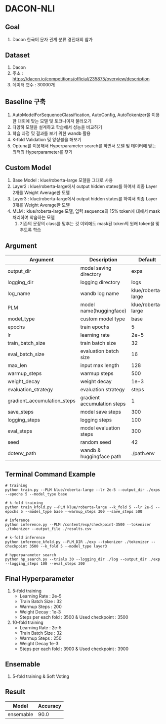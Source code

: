 # DACON-NLI

## Goal
  1. Dacon 한국어 문자 관계 분류 경진대회 참가

## Dataset
  1. Dacon 
  2. 주소 : https://dacon.io/competitions/official/235875/overview/description
  3. 데이터 갯수 : 30000개
      
## Baseline 구축
  1. AutoModelForSequenceClassification, AutoConfig, AutoTokenizer을 이용한 대회에 맞는 모델 및 토크나이저 불러오기
  2. 다양하 모델을 설계하고 학습해서 성능을 비교하기
  3. 학습 과정 및 결과를 보기 위한 wandb 활용
  4. K-fold Validation 및 앙상블을 해보기
  5. Optuna를 이용해서 Hyperparameter search를 하면서 모델 및 데이터에 맞는 최적의 Hyperparameter를 찾기

## Custom Model
  1. Base Model : klue/roberta-large 모델을 그대로 사용
  2. Layer2 : klue/roberta-large에서 output hidden states를 하여서 최종 Layer 2개를 Weight Average한 모델
  3. Layer3 : klue/roberta-large에서 output hidden states를 하여서 최종 Layer 3개를 Weight Average한 모델
  4. MLM : klue/roberta-large 모델, 입력 sequence의 15% token에 대해서 mask 처리하여 학습하는 모델
      1. 기존의 문장의 class를 맞추는 것 이외에도 mask된 token의 원래 token을 맞추도록 학습

## Argument
|Argument|Description|Default|
|--------|-----------|-------|
|output_dir|model saving directory|exps|
|logging_dir|logging directory|logs|
|log_name|wandb log name|klue/roberta-large|
|PLM|model name(huggingface)|klue/roberta-large|
|model_type|custom model type|base|
|epochs|train epochs|5|
|lr|learning rate|2e-5|
|train_batch_size|train batch size|32|
|eval_batch_size|evaluation batch size|16|
|max_len|input max length|128|
|warmup_steps|warmup steps|500|
|weight_decay|weight decay|1e-3|
|evaluation_strategy|evaluation strategy|steps|
|gradient_accumulation_steps|gradient accumulation steps|1|
|save_steps|model save steps|300|
|logging_steps|logging steps|100|
|eval_steps|model evaluation steps|300|
|seed|random seed|42|
|dotenv_path|wandb & huggingface path|./path.env|


## Terminal Command Example
  ```
  # training 
  python train.py --PLM klue/roberta-large --lr 2e-5 --output_dir ./exps --epochs 5 --model_type base
  
  # k-fold training
  python train_kfold.py --PLM klue/roberta-large --k_fold 5 --lr 2e-5 --epochs 5 --model_type base --warmup_steps 300 --save_steps 500
  
  # inference 
  python inference.py --PLM /content/exp/checkpoint-3500 --tokenizer ./tokenizer --output_file ./results.csv
  
  # k-fold inference
  python inference_kfold.py --PLM_DIR ./exp --tokenizer ./tokenizer --checkpoint 3500 --k_fold 5 --model_type layer3
  
  # hyperparameter search
  python hp_search.py --trials 30 --logging_dir ./log --output_dir ./exp --logging_steps 100 --eval_steps 300
  ```

## Final Hyperparameter 
  1. 5-fold training
      * Learning Rate : 2e-5
      * Train Batch Size : 32
      * Warmup Steps : 200
      * Weight Decay : 1e-3
      * Steps per each fold : 3500 & Used checkpoint : 3500
  2. 10-fold training
      * Learning Rate : 2e-5
      * Train Batch Size : 32
      * Warmup Steps : 250
      * Weight Decay 1e-3
      * Steps per each fold : 3900 & Used checkpoint : 3900

## Ensemable
  1. 5-fold training & Soft Voting
       
## Result
|Model|Accuracy|
|-----|----|
|ensemable|90.0|
